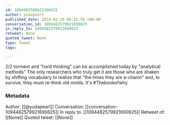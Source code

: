 ```yaml
---
id: 1094482580622106625
author: yudapearl
published_date: 2019-02-10 06:25:56 +00:00
conversation_id: 1094482579921690625
in_reply_to: 1094482579921690625
retweet: None
quoted_tweet: None
type: tweet
tags:

---
```


2/2
torment and "hard thinking" can be accomplished today by "analytical methods"
The only researchers who truly get it are those who are shaken by shifting vocabulary to realize that "the times they are a-chanin" and, to survive, they must re-think old molds. It's #Thebookofwhy

### Metadata

Author: [[@yudapearl]]
Conversation: [[conversation-1094482579921690625]]
In reply to: [[1094482579921690625]]
Retweet of: [[None]]
Quoted tweet: [[None]]
